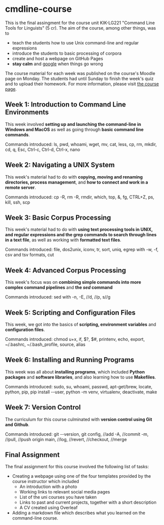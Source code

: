 # cmdline-course
This is the final assingment for the course unit KIK-LG221 "Command Line Tools for Linguists" (5 cr). The aim of the course, among other things, was to  
* teach the students how to use Unix command-line and regular expressions
* introduce the students to basic processing of corpora 
* create and host a webpage on GitHub Pages
* **stay calm** and <ins>google</ins> when things go wrong  

The course material for each week was published on the course's Moodle page on Monday. The students had until Sunday to finish the week's quiz and to upload their homework.
For more information, please visit [the course page](https://studies.helsinki.fi/kurssit/opintojakso/otm-92ee484e-456b-409f-a397-d9d2b6e40a2f/KIK-LG221). 

## Week 1: Introduction to Command Line Environments  
This week involved **setting up and launching the command-line in Windows and MacOS** as well as going through **basic command line commands**.

Commands introduced: ls, pwd, whoami, wget, mv, cat, less, cp, rm, mkdir, cd, q, Esc, Ctrl-c, Ctrl-d, Ctrl-x, nano 

## Week 2: Navigating a UNIX System  
This week's material had to do with **copying, moving and renaming directories, process management**, and **how to connect and work in a remote server**.

Commands introduced: cp -R, rm -R, rmdir, which, top, &, fg, CTRL+Z, ps, kill, ssh, scp

## Week 3: Basic Corpus Processing 
This week's material had to do with **using text processing tools in UNIX, and regular expressions and the grep commands to search through lines in a text file**, as well as working with **formatted text files**. 

Commands introduced: file, dos2unix, iconv, tr, sort, uniq, egrep with -w, -f, csv and tsv formats, cut

## Week 4: Advanced Corpus Processing
This week's focus was on **combining simple commands into more complex command pipelines** and **the _sed_ command**

Commands introduced: sed with -n, -E, //d, //p, s//g

## Week 5: Scripting and Configuration Files
This week, we got into the basics of **scripting, environment variables** and **configuration files**.

Commands introduced: chmod u+x, if, $?, $#, printenv, echo, export, ~/.bashrc, ~/.bash_profile, source, alias

## Week 6: Installing and Running Programs
This week was all about **installing programs**, which included **Python packages** and **software libraries**, and also learning how to use **Makefiles**. 

Commands introduced: sudo, su, whoami, passwd, apt-get/brew, locate, python, pip, pip install --user, python -m venv, virtualenv, deactivate, make

## Week 7: Version Control 
The curriculum for this course culminated with **version control using Git and Github**. 

Commands introduced: git --version, git config, //add -A, //commit -m, //pull, //push origin main, //log, //revert, //checkout, //merge 

## Final Assignment
The final assignment for this course involved the following list of tasks: 
* Creating a webpage using one of the four templates provided by the course instructor which included
  - An introduction with a photo
  - Working links to relevant social media pages
  - List of the uni courses you have taken
  - Links to past and current projects, together with a short description 
  - A CV created using Overleaf
* Adding a markdown file which describes what you learned on the command-line course. 
